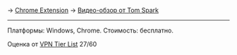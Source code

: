 -> [Chrome Extension](https://chrome.google.com/webstore/detail/zenmate-free-vpn%E2%80%93best-vpn/fdcgdnkidjaadafnichfpabhfomcebme?hl=ru)
-> [Видео-обзор от Tom Spark](https://www.youtube.com/watch?v=8AFpw1T6H18)

---
Платформы: Windows, Chrome.
Стоимость: бесплатно.

Оценка от [VPN Tier List](https://www.vpntierlist.com/) 27/60